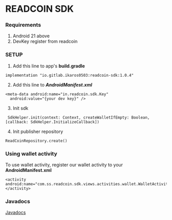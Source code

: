 # READCOIN SDK

### Requirements
1. Android 21 above
2. DevKey register from readcoin

### SETUP

1. Add this line to app's **build.gradle**
```
implementation "io.gitlab.ikaros0503:readcoin-sdk:1.0.4"
```

2. Add this line to ***AndroidManifest.xml***

```
<meta-data android:name="in.readcoin.sdk.Key"
  android:value="{your dev key}" />
```

3. Init sdk
```
 SdkHelper.init(context: Context, createWalletIfEmpty: Boolean, [callback: SdkHelper.InitializeCallback])
```

4. Init publisher repository
```
ReadCoinRepository.create()
```

### Using wallet activity
To use wallet activity, register our wallet activity to your **AndroidManifest.xml**
```
<activity android:name="com.ss.readcoin.sdk.views.activities.wallet.WalletActivity"></activity>
```

### Javadocs
[Javadocs](https://readcoin.github.io/sdk/index.html)

